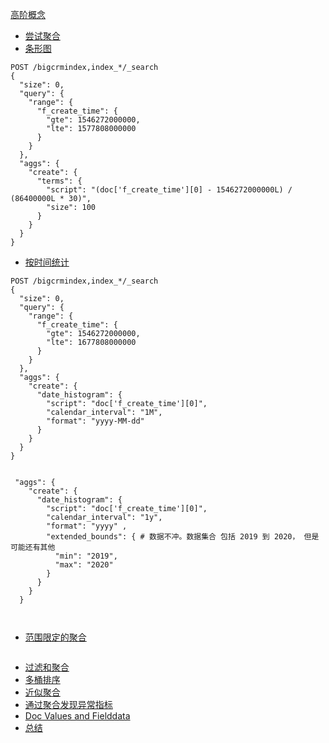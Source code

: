 [高阶概念](https://www.elastic.co/guide/cn/elasticsearch/guide/current/aggs-high-level.html)

* [尝试聚合](https://www.elastic.co/guide/cn/elasticsearch/guide/current/_aggregation_test_drive.html)
* [条形图](https://www.elastic.co/guide/cn/elasticsearch/guide/current/_building_bar_charts.html)

```
POST /bigcrmindex,index_*/_search
{
  "size": 0, 
  "query": {
    "range": {
      "f_create_time": {
        "gte": 1546272000000,
        "lte": 1577808000000
      }
    }
  }, 
  "aggs": {
    "create": {
      "terms": {
        "script": "(doc['f_create_time'][0] - 1546272000000L) / (86400000L * 30)",
        "size": 100
      }
    }
  }
}
```

* [按时间统计](https://www.elastic.co/guide/cn/elasticsearch/guide/current/_looking_at_time.html)

```
POST /bigcrmindex,index_*/_search
{
  "size": 0, 
  "query": {
    "range": {
      "f_create_time": {
        "gte": 1546272000000,
        "lte": 1677808000000
      }
    }
  }, 
  "aggs": {
    "create": {
      "date_histogram": {
        "script": "doc['f_create_time'][0]",
        "calendar_interval": "1M",
        "format": "yyyy-MM-dd" 
      }
    }
  }
}


 "aggs": {
    "create": {
      "date_histogram": {
        "script": "doc['f_create_time'][0]",
        "calendar_interval": "1y",
        "format": "yyyy" ,
        "extended_bounds": { # 数据不冲。数据集合 包括 2019 到 2020， 但是可能还有其他
          "min": "2019",
          "max": "2020"
        }
      }
    }
  }
  
  
```

* [范围限定的聚合](https://www.elastic.co/guide/cn/elasticsearch/guide/current/_scoping_aggregations.html)

```

```

* [过滤和聚合](https://www.elastic.co/guide/cn/elasticsearch/guide/current/_filtering_queries_and_aggregations.html)
* [多桶排序](https://www.elastic.co/guide/cn/elasticsearch/guide/current/_sorting_multivalue_buckets.html)
* [近似聚合](https://www.elastic.co/guide/cn/elasticsearch/guide/current/_approximate_aggregations.html)
* [通过聚合发现异常指标](https://www.elastic.co/guide/cn/elasticsearch/guide/current/significant-terms.html)
* [Doc Values and Fielddata](https://www.elastic.co/guide/cn/elasticsearch/guide/current/docvalues-and-fielddata.html)
* [总结](https://www.elastic.co/guide/cn/elasticsearch/guide/current/_closing_thoughts.html)



